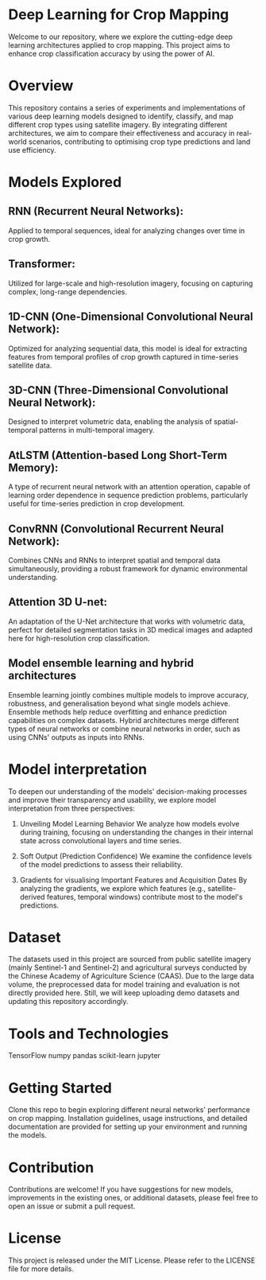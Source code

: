 # Deep Learning for Crop Mapping

Welcome to our repository, where we explore the cutting-edge deep learning architectures applied to crop mapping. This project aims to enhance crop classification accuracy by using the power of AI.

# Overview
This repository contains a series of experiments and implementations of various deep learning models designed to identify, classify, and map different crop types using satellite imagery. By integrating different architectures, we aim to compare their effectiveness and accuracy in real-world scenarios, contributing to optimising crop type predictions and land use efficiency.

# Models Explored

## RNN (Recurrent Neural Networks): 
Applied to temporal sequences, ideal for analyzing changes over time in crop growth.
## Transformer: 
Utilized for large-scale and high-resolution imagery, focusing on capturing complex, long-range dependencies.
## 1D-CNN (One-Dimensional Convolutional Neural Network): 
Optimized for analyzing sequential data, this model is ideal for extracting features from temporal profiles of crop growth captured in time-series satellite data.
## 3D-CNN (Three-Dimensional Convolutional Neural Network): 
Designed to interpret volumetric data, enabling the analysis of spatial-temporal patterns in multi-temporal imagery.
## AtLSTM (Attention-based Long Short-Term Memory): 
A type of recurrent neural network with an attention operation, capable of learning order dependence in sequence prediction problems, particularly useful for time-series prediction in crop development.
## ConvRNN (Convolutional Recurrent Neural Network): 
Combines CNNs and RNNs to interpret spatial and temporal data simultaneously, providing a robust framework for dynamic environmental understanding.
## Attention 3D U-net: 
An adaptation of the U-Net architecture that works with volumetric data, perfect for detailed segmentation tasks in 3D medical images and adapted here for high-resolution crop classification.
## Model ensemble learning and hybrid architectures
Ensemble learning jointly combines multiple models to improve accuracy, robustness, and generalisation beyond what single models achieve. Ensemble methods help reduce overfitting and enhance prediction capabilities on complex datasets. Hybrid architectures merge different types of neural networks or combine neural networks in order, such as using CNNs' outputs as inputs into RNNs.

# Model interpretation
To deepen our understanding of the models' decision-making processes and improve their transparency and usability, we explore model interpretation from three perspectives:

1. Unveiling Model Learning Behavior
We analyze how models evolve during training, focusing on understanding the changes in their internal state across convolutional layers and time series. 

2. Soft Output (Prediction Confidence)
We examine the confidence levels of the model predictions to assess their reliability. 

3. Gradients for visualising Important Features and Acquisition Dates
By analyzing the gradients, we explore which features (e.g., satellite-derived features, temporal windows) contribute most to the model's predictions.


# Dataset
The datasets used in this project are sourced from public satellite imagery (mainly Sentinel-1 and Sentinel-2) and agricultural surveys conducted by the Chinese Academy of Agriculture Science (CAAS). Due to the large data volume, the preprocessed data for model training and evaluation is not directly provided here. Still, we will keep uploading demo datasets and updating this repository accordingly.

# Tools and Technologies
TensorFlow
numpy
pandas
scikit-learn
jupyter

# Getting Started
Clone this repo to begin exploring different neural networks' performance on crop mapping. Installation guidelines, usage instructions, and detailed documentation are provided for setting up your environment and running the models.

# Contribution
Contributions are welcome! If you have suggestions for new models, improvements in the existing ones, or additional datasets, please feel free to open an issue or submit a pull request.

# License
This project is released under the MIT License. Please refer to the LICENSE file for more details.

